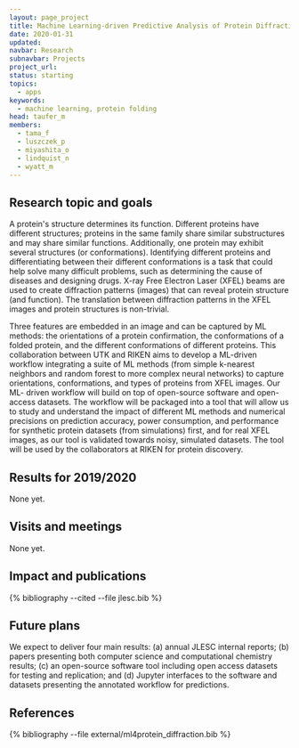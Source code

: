 ```yaml
---
layout: page_project
title: Machine Learning-driven Predictive Analysis of Protein Diffraction Data
date: 2020-01-31
updated:
navbar: Research
subnavbar: Projects
project_url:
status: starting
topics:
  - apps
keywords:
  - machine learning, protein folding
head: taufer_m
members:
  - tama_f
  - luszczek_p
  - miyashita_o
  - lindquist_n
  - wyatt_m
---
```


## Research topic and goals

A protein's structure determines its function. Different proteins have different structures; proteins in the
same family share similar substructures and may share similar functions. Additionally, one protein may
exhibit several structures (or conformations). Identifying different proteins and differentiating between
their different conformations is a task that could help solve many difficult problems, such as determining
the cause of diseases and designing drugs. X-ray Free Electron Laser (XFEL) beams are used to create
diffraction patterns (images) that can reveal protein structure (and function). The translation between
diffraction patterns in the XFEL images and protein structures is non-trivial.

Three features are embedded in an image and can be captured by ML methods: the orientations of a
protein confirmation, the conformations of a folded protein, and the different conformations of different
proteins. This collaboration between UTK and RIKEN aims to develop a ML-driven workflow integrating
a suite of ML methods (from simple k-nearest neighbors and random forest to more complex neural
networks) to capture orientations, conformations, and types of proteins from XFEL images. Our ML-
driven workflow will build on top of open-source software and open-access datasets. The workflow will
be packaged into a tool that will allow us to study and understand the impact of different ML methods and
numerical precisions on prediction accuracy, power consumption, and performance for synthetic protein
datasets (from simulations) first, and for real XFEL images, as our tool is validated towards noisy,
simulated datasets. The tool will be used by the collaborators at RIKEN for protein discovery.

## Results for 2019/2020
None yet.

## Visits and meetings
None yet.

## Impact and publications

{% bibliography --cited --file jlesc.bib %}


## Future plans
We expect to deliver four main results: (a) annual JLESC internal reports; (b) papers presenting both
computer science and computational chemistry results; (c) an open-source software tool including open
access datasets for testing and replication; and (d) Jupyter interfaces to the software and datasets
presenting the annotated workflow for predictions.

## References

{% bibliography --file external/ml4protein_diffraction.bib %}
